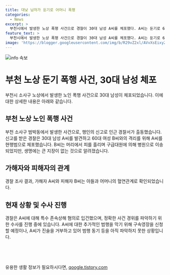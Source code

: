 ```yaml
---
title: 대낮 남자가 둔기로 어머니 폭행
categories:
  - News
excerpt: >
  부천시에서 발생한 노상 폭행 사건으로 경찰이 30대 남성 A씨를 체포했다. A씨는 둔기로 60대 여성 B씨를 공격한 혐의를 받고 있으며, 피해자는 병원으로 이송됐지만 생명은 위협받지 않았다. 경찰은 A씨의 동기를 파악하기 위해 조사 중이며, 향후 B씨를 보호하기 위해 A씨에 대한 구속영장을 신청할 예정이라고 밝혔다. (요약문)
feature_text: >
  부천시에서 발생한 노상 폭행 사건으로 경찰이 30대 남성 A씨를 체포했다. A씨는 둔기로 60대 여성 B씨를 공격한 혐의를 받고 있으며, 피해자는 병원으로 이송됐지만 생명은 위협받지 않았다. 경찰은 A씨의 동기를 파악하기 위해 조사 중이며, 향후 B씨를 보호하기 위해 A씨에 대한 구속영장을 신청할 예정이라고 밝혔다. (요약문)
image: 'https://blogger.googleusercontent.com/img/b/R29vZ2xl/AVvXsEixyZcFfHzMRdzZMjFBmAUKJYCLCGyLL1o632UiGVXcaFdKo_bkvkuCioo0uUKlGfBVcT3P84aROyZIXSBEx3Aw5nCQ3pTgDom1WDC4m8eifvWiAmWEEVb4x6G_l8C0QH225ldMjyaFvpxGEBGNO37VmDTDMHGhJPq73UglMfDca1-0aw/s1600/blogspot.png'
---
```


<p><img src="https://blogger.googleusercontent.com/img/b/R29vZ2xl/AVvXsEixyZcFfHzMRdzZMjFBmAUKJYCLCGyLL1o632UiGVXcaFdKo_bkvkuCioo0uUKlGfBVcT3P84aROyZIXSBEx3Aw5nCQ3pTgDom1WDC4m8eifvWiAmWEEVb4x6G_l8C0QH225ldMjyaFvpxGEBGNO37VmDTDMHGhJPq73UglMfDca1-0aw/s1600/blogspot.png" alt="info 속보" /></p>

<h1>부천 노상 둔기 폭행 사건, 30대 남성 체포</h1>

<p>부천시 소사구 노상에서 발생한 노인 폭행 사건으로 30대 남성이 체포되었습니다. 이에 대한 상세한 내용은 아래와 같습니다.</p>

<h2 data-ke-size="size26">부천 노상 노인 폭행 사건</h2>

<p data-ke-size="size16">부천 소사구 범박동에서 발생한 사건으로, 행인의 신고로 인근 경찰서가 출동했습니다. 신고를 받은 경찰은 30대 남성 A씨를 발견하고 60대 여성 B씨와의 격리를 위해 A씨를 현행범으로 체포했습니다. B씨는 머리에서 피를 흘리며 구급대원에 의해 병원으로 이송되었지만, 생명에는 큰 지장이 없는 것으로 알려졌습니다.</p>

<h2 data-ke-size="size26">가해자와 피해자의 관계</h2>

<p data-ke-size="size16">경찰 조사 결과, 가해자 A씨와 피해자 B씨는 아들과 어머니의 혈연관계로 확인되었습니다.</p>

<h2 data-ke-size="size26">현재 상황 및 수사 진행</h2>

<p data-ke-size="size16">경찰은 A씨에 대해 특수 존속상해 혐의로 입건했으며, 정확한 사건 경위를 파악하기 위한 수사를 진행 중에 있습니다. A씨에 대한 추가적인 범행을 막기 위해 구속영장을 신청할 예정이나, A씨가 진술을 거부하고 있어 범행 동기 등을 아직 파악하지 못한 상황입니다.</p>

<p data-ke-size="size16">&nbsp;</p>

<p data-ke-size="size16">&nbsp;</p>
유용한 생활 정보가 필요하시다면, <a href="https://qoogle.tistory.com" rel="dofollow">qoogle.tistory.com</a>


